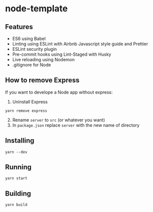 # node-template

## Features

- ES6 using Babel
- Linting using ESLint with Airbnb Javascript style guide and Prettier
- ESLint security plugin
- Pre-commit hooks using Lint-Staged with Husky
- Live reloading using Nodemon
- .gitignore for Node

## How to remove Express

If you want to develope a Node app without express:

1. Uninstall Express

```
yarn remove express
```

2. Rename `server` to `src` (or whatever you want)
3. In `package.json` replace `server` with the new name of directory

## Installing

```
yarn --dev
```

## Running

```
yarn start
```

## Building

```
yarn build
```
